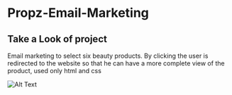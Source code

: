 # Propz-Email-Marketing

## Take a Look of project 
<p> Email marketing to select six beauty products. By clicking the user is redirected to the website so that he can have a more complete view of the product, used only html and css </p>

![Alt Text](https://media.giphy.com/media/jolJ4dnOnCxrPVsYVN/giphy.gif)
